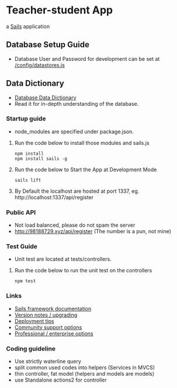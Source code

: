 # Teacher-student App

a [Sails](https://sailsjs.com) application

  
## Database Setup Guide
* Database User and Password for development can be set at [/config/datastores.js](/config/datastores.js)

## Data Dictionary
* [Database Data Dictionary](/database/data_dictionary.docx)
* Read it for in-depth understanding of the database.


### Startup guide
* node_modules are specified under package.json.
1. Run the code below to install those modules and sails.js
    ```
    npm install
    npm install sails -g
    ```
2. Run the code below to Start the App at Development Mode
    ```
    sails lift
    ```
3. By Default the localhost are hosted at port 1337, eg. http://localhost:1337/api/register 

### Public API
* Not load balanced, please do not spam the server
* http://98188729.xyz/api/register 
(The number is a pun, not mine)

### Test Guide
* Unit test are located at tests/controllers.
1. Run the code below to run the unit test on the controllers
    ```
    npm test
    ```




### Links

+ [Sails framework documentation](https://sailsjs.com/documentation)
+ [Version notes / upgrading](https://sailsjs.com/documentation/upgrading)
+ [Deployment tips](https://sailsjs.com/documentation/concepts/deployment)
+ [Community support options](https://sailsjs.com/support)
+ [Professional / enterprise options](https://sailsjs.com/studio)

### Coding guideline

* Use strictly waterline query
* split common used codes into helpers (Services in MVCS)
* thin controller, fat model (helpers and models are models)
* use Standalone actions2 for controller




